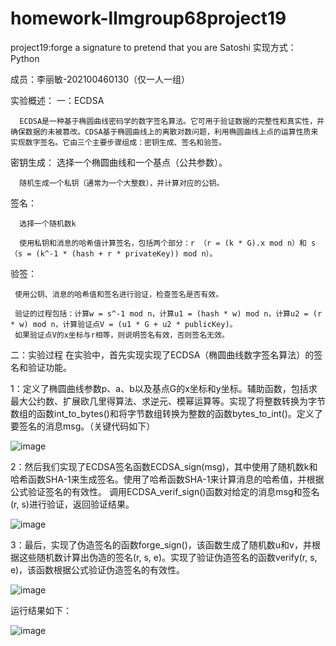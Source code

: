 # homework-llmgroup68project19
project19:forge a signature to pretend that you are Satoshi
实现方式：Python

成员：李丽敏-202100460130（仅一人一组）

实验概述：
  一：ECDSA
       
      ECDSA是一种基于椭圆曲线密码学的数字签名算法。它可用于验证数据的完整性和真实性，并确保数据的未被篡改。CDSA基于椭圆曲线上的离散对数问题，利用椭圆曲线上点的运算性质来实现数字签名。它由三个主要步骤组成：密钥生成、签名和验签。
    
  密钥生成：
      选择一个椭圆曲线和一个基点（公共参数）。
       
      随机生成一个私钥（通常为一个大整数），并计算对应的公钥。
    
  签名：
       
      选择一个随机数k
       
      使用私钥和消息的哈希值计算签名，包括两个部分：r （r = (k * G).x mod n）和 s（s = (k^-1 * (hash + r * privateKey)) mod n）。
    
  验签：
       
     使用公钥、消息的哈希值和签名进行验证，检查签名是否有效。
       
     验证的过程包括：计算w = s^-1 mod n，计算u1 = (hash * w) mod n，计算u2 = (r * w) mod n，计算验证点V = (u1 * G + u2 * publicKey)。
     如果验证点V的x坐标与r相等，则说明签名有效，否则签名无效。
二：实验过程
    在实验中，首先实现实现了ECDSA（椭圆曲线数字签名算法）的签名和验证功能。
    
   1：定义了椭圆曲线参数p、a、b以及基点G的x坐标和y坐标。辅助函数，包括求最大公约数、扩展欧几里得算法、求逆元、模幂运算等。实现了将整数转换为字节数组的函数int_to_bytes()和将字节数组转换为整数的函数bytes_to_int()。定义了要签名的消息msg。（关键代码如下）

![image](https://github.com/llmgroup68/homework-llmgroup68project19/assets/138642474/b2cda55d-4d7c-476e-bbdf-cf5ecf3b0061)

   2：然后我们实现了ECDSA签名函数ECDSA_sign(msg)，其中使用了随机数k和哈希函数SHA-1来生成签名。使用了哈希函数SHA-1来计算消息的哈希值，并根据公式验证签名的有效性。
调用ECDSA_verif_sign()函数对给定的消息msg和签名(r, s)进行验证，返回验证结果。

![image](https://github.com/llmgroup68/homework-llmgroup68project19/assets/138642474/ace6a11f-ae11-490e-bb64-416d097850a3)

   3：最后，实现了伪造签名的函数forge_sign()，该函数生成了随机数u和v，并根据这些随机数计算出伪造的签名(r, s, e)。实现了验证伪造签名的函数verify(r, s, e)，该函数根据公式验证伪造签名的有效性。

   ![image](https://github.com/llmgroup68/homework-llmgroup68project19/assets/138642474/84d3e9dd-4110-4cbc-92e1-710c0c249ffe)

   运行结果如下：

   ![image](https://github.com/llmgroup68/homework-llmgroup68project19/assets/138642474/db1f866a-2b47-4c8b-8243-ea2383f57694)




